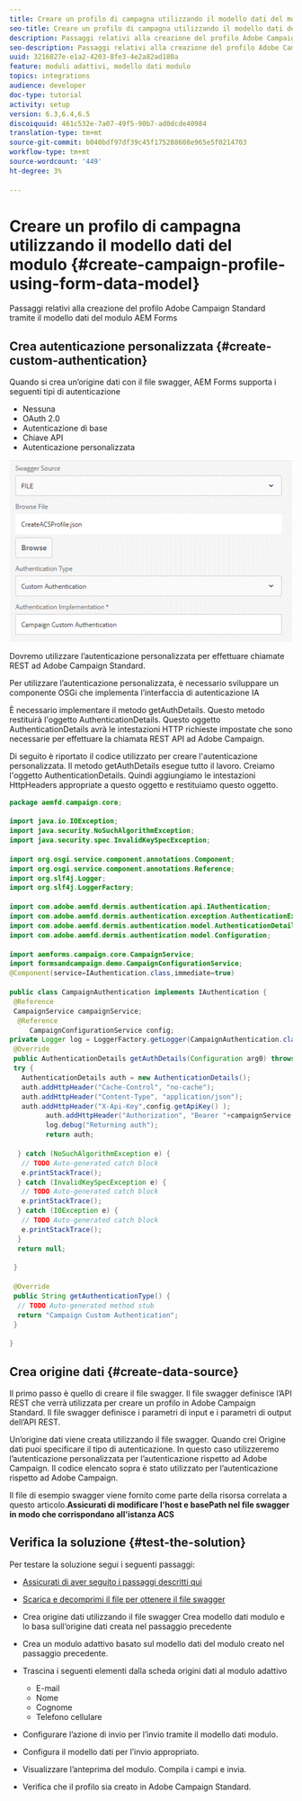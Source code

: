 ```yaml
---
title: Creare un profilo di campagna utilizzando il modello dati del modulo
seo-title: Creare un profilo di campagna utilizzando il modello dati del modulo
description: Passaggi relativi alla creazione del profilo Adobe Campaign Standard tramite il modello dati del modulo AEM Forms
seo-description: Passaggi relativi alla creazione del profilo Adobe Campaign Standard tramite il modello dati del modulo AEM Forms
uuid: 3216827e-e1a2-4203-8fe3-4e2a82ad180a
feature: moduli adattivi, modello dati modulo
topics: integrations
audience: developer
doc-type: tutorial
activity: setup
version: 6.3,6.4,6.5
discoiquuid: 461c532e-7a07-49f5-90b7-ad0dcde40984
translation-type: tm+mt
source-git-commit: b040bdf97df39c45f175288608e965e5f0214703
workflow-type: tm+mt
source-wordcount: '449'
ht-degree: 3%

---
```



# Creare un profilo di campagna utilizzando il modello dati del modulo {#create-campaign-profile-using-form-data-model}

Passaggi relativi alla creazione del profilo Adobe Campaign Standard tramite il modello dati del modulo AEM Forms

## Crea autenticazione personalizzata {#create-custom-authentication}

Quando si crea un’origine dati con il file swagger, AEM Forms supporta i seguenti tipi di autenticazione

* Nessuna
* OAuth 2.0
* Autenticazione di base
* Chiave API
* Autenticazione personalizzata

![campagna elettorale](assets/campaignfdm.gif)

Dovremo utilizzare l’autenticazione personalizzata per effettuare chiamate REST ad Adobe Campaign Standard.

Per utilizzare l’autenticazione personalizzata, è necessario sviluppare un componente OSGi che implementa l’interfaccia di autenticazione IA

È necessario implementare il metodo getAuthDetails. Questo metodo restituirà l&#39;oggetto AuthenticationDetails. Questo oggetto AuthenticationDetails avrà le intestazioni HTTP richieste impostate che sono necessarie per effettuare la chiamata REST API ad Adobe Campaign.

Di seguito è riportato il codice utilizzato per creare l&#39;autenticazione personalizzata. Il metodo getAuthDetails esegue tutto il lavoro. Creiamo l&#39;oggetto AuthenticationDetails. Quindi aggiungiamo le intestazioni HttpHeaders appropriate a questo oggetto e restituiamo questo oggetto.

```java
package aemfd.campaign.core;

import java.io.IOException;
import java.security.NoSuchAlgorithmException;
import java.security.spec.InvalidKeySpecException;

import org.osgi.service.component.annotations.Component;
import org.osgi.service.component.annotations.Reference;
import org.slf4j.Logger;
import org.slf4j.LoggerFactory;

import com.adobe.aemfd.dermis.authentication.api.IAuthentication;
import com.adobe.aemfd.dermis.authentication.exception.AuthenticationException;
import com.adobe.aemfd.dermis.authentication.model.AuthenticationDetails;
import com.adobe.aemfd.dermis.authentication.model.Configuration;

import aemforms.campaign.core.CampaignService;
import formsandcampaign.demo.CampaignConfigurationService;
@Component(service=IAuthentication.class,immediate=true)

public class CampaignAuthentication implements IAuthentication {
 @Reference
 CampaignService campaignService;
  @Reference
     CampaignConfigurationService config;
private Logger log = LoggerFactory.getLogger(CampaignAuthentication.class);
 @Override
 public AuthenticationDetails getAuthDetails(Configuration arg0) throws AuthenticationException {
 try {
   AuthenticationDetails auth = new AuthenticationDetails();
   auth.addHttpHeader("Cache-Control", "no-cache");
   auth.addHttpHeader("Content-Type", "application/json");
   auth.addHttpHeader("X-Api-Key",config.getApiKey() );
         auth.addHttpHeader("Authorization", "Bearer "+campaignService.getAccessToken());
         log.debug("Returning auth");
         return auth;
   
  } catch (NoSuchAlgorithmException e) {
   // TODO Auto-generated catch block
   e.printStackTrace();
  } catch (InvalidKeySpecException e) {
   // TODO Auto-generated catch block
   e.printStackTrace();
  } catch (IOException e) {
   // TODO Auto-generated catch block
   e.printStackTrace();
  }
  return null;
  
 }

 @Override
 public String getAuthenticationType() {
  // TODO Auto-generated method stub
  return "Campaign Custom Authentication";
 }

}
```

## Crea origine dati {#create-data-source}

Il primo passo è quello di creare il file swagger. Il file swagger definisce l’API REST che verrà utilizzata per creare un profilo in Adobe Campaign Standard. Il file swagger definisce i parametri di input e i parametri di output dell’API REST.

Un’origine dati viene creata utilizzando il file swagger. Quando crei Origine dati puoi specificare il tipo di autenticazione. In questo caso utilizzeremo l’autenticazione personalizzata per l’autenticazione rispetto ad Adobe Campaign. Il codice elencato sopra è stato utilizzato per l’autenticazione rispetto ad Adobe Campaign.

Il file di esempio swagger viene fornito come parte della risorsa correlata a questo articolo.**Assicurati di modificare l&#39;host e basePath nel file swagger in modo che corrispondano all&#39;istanza ACS**

## Verifica la soluzione {#test-the-solution}

Per testare la soluzione segui i seguenti passaggi:
* [Assicurati di aver seguito i passaggi descritti qui](aem-forms-with-campaign-standard-getting-started-tutorial.md)
* [Scarica e decomprimi il file per ottenere il file swagger](assets/create-acs-profile-swagger-file.zip)
* Crea origine dati utilizzando il file swagger
Crea modello dati modulo e lo basa sull’origine dati creata nel passaggio precedente
* Crea un modulo adattivo basato sul modello dati del modulo creato nel passaggio precedente.
* Trascina i seguenti elementi dalla scheda origini dati al modulo adattivo

   * E-mail
   * Nome
   * Cognome
   * Telefono cellulare

* Configurare l’azione di invio per l’invio tramite il modello dati modulo.
* Configura il modello dati per l’invio appropriato.
* Visualizzare l’anteprima del modulo. Compila i campi e invia.
* Verifica che il profilo sia creato in Adobe Campaign Standard.

